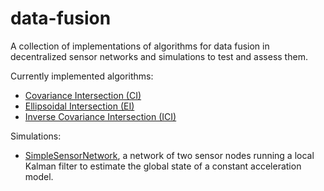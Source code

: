 # data-fusion

A collection of implementations of algorithms for data fusion in decentralized sensor networks and simulations to test 
and assess them.

Currently implemented algorithms:

- [Covariance Intersection (CI)](algorithms/covariance_intersection.py)
- [Ellipsoidal Intersection (EI)](algorithms/ellipsoidal_intersection.py)
- [Inverse Covariance Intersection (ICI)](algorithms/inverse_covariance_intersection.py)

Simulations:
- [SimpleSensorNetwork](simulation/simple_sensor_network.py), a network of two sensor nodes running a local Kalman filter
to estimate the global state of a constant acceleration model.